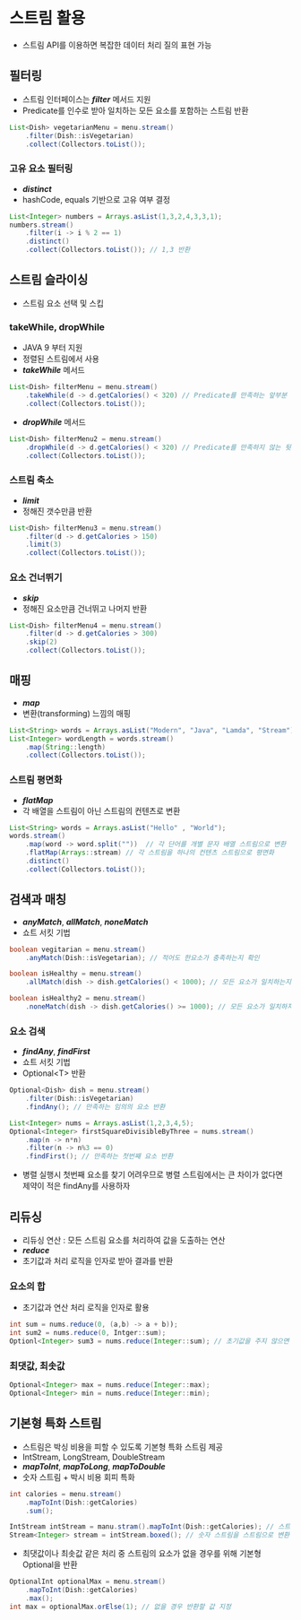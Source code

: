 # 스트림 활용
- 스트림 API를 이용하면 복잡한 데이터 처리 질의 표현 가능

## 필터링
- 스트림 인터페이스는 **_filter_** 메서드 지원
- Predicate를 인수로 받아 일치하는 모든 요소를 포함하는 스트림 반환
```java
List<Dish> vegetarianMenu = menu.stream()
	.filter(Dish::isVegetarian)
	.collect(Collectors.toList());
```
### 고유 요소 필터링
- **_distinct_**
- hashCode, equals 기반으로 고유 여부 결정
```java
List<Integer> numbers = Arrays.asList(1,3,2,4,3,3,1);
numbers.stream()
	.filter(i -> i % 2 == 1)
	.distinct()
	.collect(Collectors.toList()); // 1,3 반환
```

## 스트림 슬라이싱
- 스트림 요소 선택 및 스킵
### takeWhile, dropWhile
- JAVA 9 부터 지원
- 정렬된 스트림에서 사용
- **_takeWhile_** 메서드
```java
List<Dish> filterMenu = menu.stream()
	.takeWhile(d -> d.getCalories() < 320) // Predicate를 만족하는 앞부분 목록을 반환
	.collect(Collectors.toList());
```
- **_dropWhile_** 메서드
```java
List<Dish> filterMenu2 = menu.stream()
	.dropWhile(d -> d.getCalories() < 320) // Predicate를 만족하지 않는 뒷부분 목록을 반환
	.collect(Collectors.toList());
```
### 스트림 축소
- **_limit_**
- 정해진 갯수만큼 반환
```java
List<Dish> filterMenu3 = menu.stream()
	.filter(d -> d.getCalories > 150)
	.limit(3)
	.collect(Collectors.toList());
```
### 요소 건너뛰기
- **_skip_**
- 정해진 요소만큼 건너뛰고 나머지 반환
```java
List<Dish> filterMenu4 = menu.stream()
	.filter(d -> d.getCalories > 300)
	.skip(2)
	.collect(Collectors.toList());
```

## 매핑
- **_map_**
- 변환(transforming) 느낌의 매핑
```java
List<String> words = Arrays.asList("Modern", "Java", "Lamda", "Stream");
List<Integer> wordLength = words.stream()
	.map(String::length)
	.collect(Collectors.toList());
```
### 스트림 평면화
- **_flatMap_**
- 각 배열을 스트림이 아닌 스트림의 컨텐츠로 변환
```java
List<String> words = Arrays.asList("Hello" , "World");
words.stream()
	.map(word -> word.split(""))  // 각 단어를 개별 문자 배열 스트림으로 변환
	.flatMap(Arrays::stream) // 각 스트림을 하나의 컨텐츠 스트림으로 평면화
	.distinct()
	.collect(Collectors.toList());
```

## 검색과 매칭
- **_anyMatch_**, **_allMatch_**, **_noneMatch_**
- 쇼트 서킷 기법
```java
boolean vegitarian = menu.stream()
	.anyMatch(Dish::isVegetarian); // 적어도 한요소가 충족하는지 확인

boolean isHealthy = menu.stream()
	.allMatch(dish -> dish.getCalories() < 1000); // 모든 요소가 일치하는지 확인

boolean isHealthy2 = menu.stream()
	.noneMatch(dish -> dish.getCalories() >= 1000); // 모든 요소가 일치하지 않는지 확인
```
### 요소 검색
- **_findAny_**, **_findFirst_**
- 쇼트 서킷 기법
- Optional\<T\> 반환
```java
Optional<Dish> dish = menu.stream()
	.filter(Dish::isVegetarian)
	.findAny(); // 만족하는 임의의 요소 반환

List<Integer> nums = Arrays.asList(1,2,3,4,5);
Optional<Integer> firstSquareDivisibleByThree = nums.stream()
	.map(n -> n*n)
	.filter(n -> n%3 == 0)
	.findFirst(); // 만족하는 첫번째 요소 반환
```
- 병렬 실행시 첫번째 요소를 찾기 어려우므로 병렬 스트림에서는 큰 차이가 없다면 제약이 적은 findAny를 사용하자

## 리듀싱
- 리듀싱 연산 : 모든 스트림 요소를 처리하여 값을 도출하는 연산
- **_reduce_**
- 초기값과 처리 로직을 인자로 받아 결과를 반환
### 요소의 합
- 초기값과 연산 처리 로직을 인자로 활용
```java
int sum = nums.reduce(0, (a,b) -> a + b));
int sum2 = nums.reduce(0, Intger::sum);
Optionl<Integer> sum3 = nums.reduce(Integer::sum); // 초기값을 주지 않으면 Optional 반환
```
### 최댓값, 최솟값
```java
Optional<Integer> max = nums.reduce(Integer::max);
Optional<Integer> min = nums.reduce(Integer::min);
```

## 기본형 특화 스트림
- 스트림은 박싱 비용을 피할 수 있도록 기본형 특화 스트림 제공
- IntStream, LongStream, DoubleStream 
- **_mapToInt_**, **_mapToLong_**, **_mapToDouble_**
- 숫자 스트림 + 박시 비용 회피 특화
```java
int calories = menu.stream()
	.mapToInt(Dish::getCalories)
	.sum();

IntStream intStream = manu.stram().mapToInt(Dish::getCalories); // 스트림을 숫자 스트림으로 변환
Stream<Integer> stream = intStream.boxed(); // 숫자 스트림을 스트림으로 변환
```
- 최댓값이나 최솟값 같은 처리 중 스트림의 요소가 없을 경우를 위해 기본형 Optional을 반환
```java
OptionalInt optionalMax = menu.stream()
	.mapToInt(Dish::getCalories)
	.max();
int max = optionalMax.orElse(1); // 없을 경우 반환할 값 지정
```